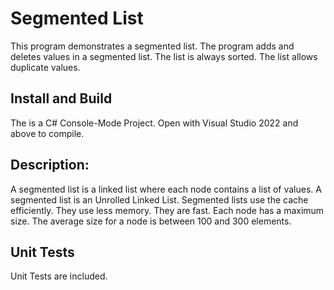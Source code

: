 # Segmented List

This program demonstrates a segmented list.  The program adds and deletes values in a segmented list. The list is always sorted.  The list allows duplicate values.

## Install and Build

The is a C# Console-Mode Project.  Open with  Visual Studio 2022 and above to compile. 

## Description:

A segmented list is a linked list where each node contains a list of values.  A segmented list is an Unrolled Linked List.  Segmented lists use the cache efficiently.  They use less memory.  They are fast.  Each node has a maximum size.  The average size for a node is between 100 and 300 elements.

## Unit Tests

Unit Tests are included.
